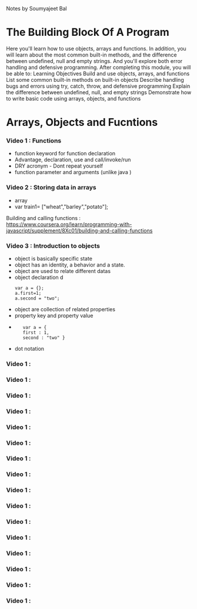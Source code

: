 Notes by Soumyajeet Bal

# The Building Block Of A Program
Here you'll learn how to use objects, arrays and functions. In addition, you will learn about the most common built-in methods, and the difference between undefined, null and empty strings. And you'll explore both error handling and defensive programming. After completing this module, you will be able to:
Learning Objectives
Build and use objects, arrays, and functions
List some common built-in methods on built-in objects
Describe handling bugs and errors using try, catch, throw, and defensive programming
Explain the difference between undefined, null, and empty strings
Demonstrate how to write basic code using arrays, objects, and functions

# Arrays, Objects and Fucntions
### Video 1 : Functions
- function keyword for function declaration
- Advantage, declaration, use and call/invoke/run
- DRY acronym - Dont repeat yourself
- function parameter and arguments (unlike java )



### Video 2 : Storing data in arrays
- array
- var train1= ["wheat","barley","potato"];

Building and calling functions : https://www.coursera.org/learn/programming-with-javascript/supplement/8Xc01/building-and-calling-functions




### Video 3 : Introduction to objects
- object is basically specific state
- object has an identity, a behavior and a state. 
- object are used to relate different datas
- object declaration     d
  ```
  var a = {};
  a.first=1;
  a.second = "two";
  ```
- object are collection of related properties
- property key and property value
- ```
     var a = {
     first : 1,
     second : "two" } 
  ```
- dot notation




### Video 1 : 



### Video 1 : 




### Video 1 : 



### Video 1 : 




### Video 1 : 




### Video 1 : 




### Video 1 : 




### Video 1 : 





### Video 1 : 





### Video 1 : 





### Video 1 : 





### Video 1 : 





### Video 1 : 





### Video 1 : 




### Video 1 : 



### Video 1 : 
